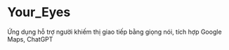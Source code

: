 # Your_Eyes
Ứng dụng hỗ trợ người khiếm thị giao tiếp bằng giọng nói, tích hợp Google Maps, ChatGPT

